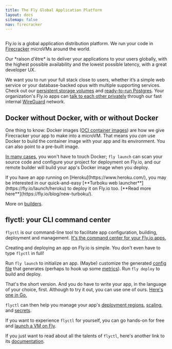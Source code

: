 ```yaml
---
title: The Fly Global Application Platform
layout: docs
sitemap: false
nav: firecracker
---
```


<figure>
  <img src="/static/images/docs-intro.jpg" srcset="/static/images/docs-intro@2x.jpg 2x" alt="">
</figure>

Fly.io is a global application distribution platform. We run your code in [Firecracker](https://firecracker-microvm.github.io/) microVMs around the world.


<div class="callout">
Our *raison d'&ecirc;tre* is to deliver your applications to your users globally, with the highest possible availability and the lowest possible latency, with a great developer UX.
</div>

We want you to run your full stack close to users, whether it’s a simple web service or your database-backed opus with multiple supporting services. Check out our [persistent storage volumes](/docs/reference/volumes/) and [ready-to-run Postgres](/docs/reference/postgres/). Your organization's Fly.io apps can [talk to each other privately](/docs/reference/private-networking/) through our fast internal [WireGuard](https://www.wireguard.com/) network.

## Docker without Docker, with or without Docker

One thing to know: Docker images ([OCI container images](/blog/docker-without-docker/)) are how we give Firecracker your app to make into a microVM. That means you *can* use Docker to build the container image with your app and its environment. You can also point to a pre-built image.

[In many cases](https://fly.io/docs/languages-and-frameworks/), you won't have to touch Docker; `fly launch` can scan your source code and configure your project for deployment on Fly.io, and our remote builder will build your app's Docker image when you deploy.

<div class="callout">
If you have an app running on [Heroku](https://www.heroku.com/), you may be interested in our quick-and-easy [**Turboku web launcher**](https://fly.io/launch/heroku) to deploy it on Fly.io too. [**Read more here**](https://fly.io/blog/new-turboku/).
</div>

More on [builders](/docs/reference/builders).

## flyctl: your CLI command center

`flyctl` is our command-line tool to facilitate app configuration, building, deployment and management. [It's the command center for your Fly.io apps.](/docs/flyctl/)

Creating and deploying an app on Fly.io is simple. You don't even have to type `flyctl` in full! 

Run `fly launch` to initialize an app. (Maybe) customize the generated [config file](https://fly.io/docs/reference/configuration/) that generates (perhaps to hook up some [metrics](/docs/reference/metrics/)). Run `fly deploy` to build and deploy.

That's the short version. And you do have to write your app, in the language of your choice, first. Although to try it out, you can use one of ours. [Here's one in Go.](/docs/getting-started/golang/)

`flyctl` can then help you manage your app's [deployment regions](/docs/reference/regions/), [scaling](/docs/reference/scaling/), and [secrets](/docs/reference/secrets/).

If you want to experience `flyctl` for yourself, you can go hands-on for free and [launch a VM on Fly](/docs/hands-on/start/).

If you just want to read about all the talents of `flyctl`, here's another link to its [documentation](/docs/flyctl/).
